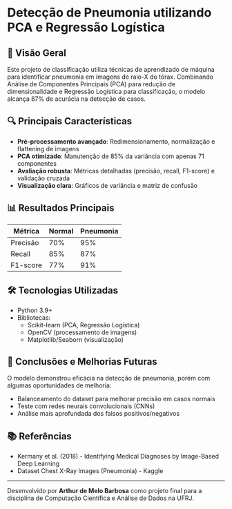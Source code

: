 # Detecção de Pneumonia utilizando PCA e Regressão Logística

## 📌 Visão Geral
Este projeto de classificação utiliza técnicas de aprendizado de máquina para identificar pneumonia em imagens de raio-X do tórax. Combinando Análise de Componentes Principais (PCA) para redução de dimensionalidade e Regressão Logística para classificação, o modelo alcança 87% de acurácia na detecção de casos.

## 🔍 Principais Características
- **Pré-processamento avançado**: Redimensionamento, normalização e flattening de imagens
- **PCA otimizado**: Manutenção de 85% da variância com apenas 71 componentes
- **Avaliação robusta**: Métricas detalhadas (precisão, recall, F1-score) e validação cruzada
- **Visualização clara**: Gráficos de variância e matriz de confusão

## 📊 Resultados Principais
| Métrica       | Normal | Pneumonia |
|---------------|--------|-----------|
| Precisão      | 70%    | 95%       |
| Recall        | 85%    | 87%       |
| F1-score      | 77%    | 91%       |

## 🛠️ Tecnologias Utilizadas
- Python 3.9+
- Bibliotecas:
  - Scikit-learn (PCA, Regressão Logística)
  - OpenCV (processamento de imagens)
  - Matplotlib/Seaborn (visualização)


## 📝 Conclusões e Melhorias Futuras
O modelo demonstrou eficácia na detecção de pneumonia, porém com algumas oportunidades de melhoria:
- Balanceamento do dataset para melhorar precisão em casos normais
- Teste com redes neurais convolucionais (CNNs)
- Análise mais aprofundada dos falsos positivos/negativos

## 📚 Referências
- Kermany et al. (2018) - Identifying Medical Diagnoses by Image-Based Deep Learning
- Dataset Chest X-Ray Images (Pneumonia) - Kaggle

---

Desenvolvido por **Arthur de Melo Barbosa** como projeto final para a disciplina de Computação Científica e Análise de Dados na UFRJ.
